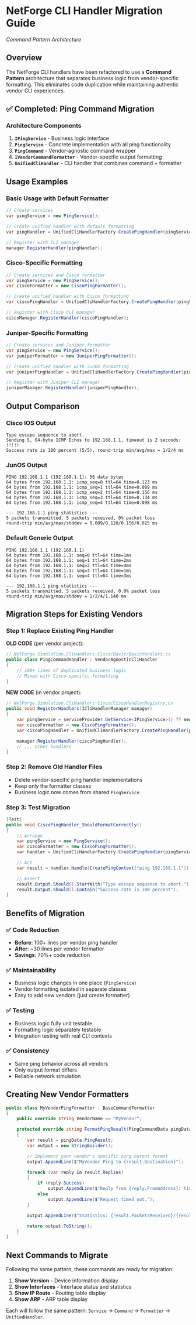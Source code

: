 # NetForge CLI Handler Migration Guide
*Command Pattern Architecture*

## Overview

The NetForge CLI handlers have been refactored to use a **Command Pattern** architecture that separates business logic from vendor-specific formatting. This eliminates code duplication while maintaining authentic vendor CLI experiences.

## ✅ Completed: Ping Command Migration

### Architecture Components

1. **`IPingService`** - Business logic interface
2. **`PingService`** - Concrete implementation with all ping functionality
3. **`PingCommand`** - Vendor-agnostic command wrapper
4. **`IVendorCommandFormatter`** - Vendor-specific output formatting
5. **`UnifiedCliHandler`** - CLI handler that combines command + formatter

## Usage Examples

### Basic Usage with Default Formatter

```csharp
// Create services
var pingService = new PingService();

// Create unified handler with default formatting
var pingHandler = UnifiedCliHandlerFactory.CreatePingHandler(pingService);

// Register with CLI manager
manager.RegisterHandler(pingHandler);
```

### Cisco-Specific Formatting

```csharp
// Create services and Cisco formatter
var pingService = new PingService();
var ciscoFormatter = new CiscoPingFormatter();

// Create unified handler with Cisco formatting
var ciscoPingHandler = UnifiedCliHandlerFactory.CreatePingHandler(pingService, ciscoFormatter);

// Register with Cisco CLI manager
ciscoManager.RegisterHandler(ciscoPingHandler);
```

### Juniper-Specific Formatting

```csharp
// Create services and Juniper formatter
var pingService = new PingService();
var juniperFormatter = new JuniperPingFormatter();

// Create unified handler with JunOS formatting
var juniperPingHandler = UnifiedCliHandlerFactory.CreatePingHandler(pingService, juniperFormatter);

// Register with Juniper CLI manager
juniperManager.RegisterHandler(juniperPingHandler);
```

## Output Comparison

### Cisco IOS Output
```
Type escape sequence to abort.
Sending 5, 64-byte ICMP Echos to 192.168.1.1, timeout is 2 seconds:
!!!!!
Success rate is 100 percent (5/5), round-trip min/avg/max = 1/2/4 ms
```

### JunOS Output
```
PING 192.168.1.1 (192.168.1.1): 56 data bytes
64 bytes from 192.168.1.1: icmp_seq=0 ttl=64 time=0.123 ms
64 bytes from 192.168.1.1: icmp_seq=1 ttl=64 time=0.089 ms
64 bytes from 192.168.1.1: icmp_seq=2 ttl=64 time=0.156 ms
64 bytes from 192.168.1.1: icmp_seq=3 ttl=64 time=0.134 ms
64 bytes from 192.168.1.1: icmp_seq=4 ttl=64 time=0.098 ms

--- 192.168.1.1 ping statistics ---
5 packets transmitted, 5 packets received, 0% packet loss
round-trip min/avg/max/stddev = 0.089/0.120/0.156/0.025 ms
```

### Default Generic Output
```
PING 192.168.1.1 (192.168.1.1)
64 bytes from 192.168.1.1: seq=0 ttl=64 time=1ms
64 bytes from 192.168.1.1: seq=1 ttl=64 time=2ms
64 bytes from 192.168.1.1: seq=2 ttl=64 time=4ms
64 bytes from 192.168.1.1: seq=3 ttl=64 time=1ms
64 bytes from 192.168.1.1: seq=4 ttl=64 time=3ms

--- 192.168.1.1 ping statistics ---
5 packets transmitted, 5 packets received, 0.0% packet loss
round-trip min/avg/max/stddev = 1/2/4/1.140 ms
```

## Migration Steps for Existing Vendors

### Step 1: Replace Existing Ping Handler

**OLD CODE** (per vendor project):
```csharp
// NetForge.Simulation.CliHandlers.Cisco/Basic/BasicHandlers.cs
public class PingCommandHandler : VendorAgnosticCliHandler
{
    // 100+ lines of duplicated business logic
    // Mixed with Cisco-specific formatting
}
```

**NEW CODE** (in vendor project):
```csharp
// NetForge.Simulation.CliHandlers.Cisco/CiscoHandlerRegistry.cs
public void RegisterHandlers(ICliHandlerManager manager)
{
    var pingService = serviceProvider.GetService<IPingService>() ?? new PingService();
    var ciscoFormatter = new CiscoPingFormatter();
    var ciscoPingHandler = UnifiedCliHandlerFactory.CreatePingHandler(pingService, ciscoFormatter);

    manager.RegisterHandler(ciscoPingHandler);
    // ... other handlers
}
```

### Step 2: Remove Old Handler Files

- Delete vendor-specific ping handler implementations
- Keep only the formatter classes
- Business logic now comes from shared `PingService`

### Step 3: Test Migration

```csharp
[Test]
public void CiscoPingHandler_ShouldFormatCorrectly()
{
    // Arrange
    var pingService = new PingService();
    var ciscoFormatter = new CiscoPingFormatter();
    var handler = UnifiedCliHandlerFactory.CreatePingHandler(pingService, ciscoFormatter);

    // Act
    var result = handler.Handle(CreatePingContext("ping 192.168.1.1"));

    // Assert
    result.Output.Should().StartWith("Type escape sequence to abort.");
    result.Output.Should().Contain("Success rate is 100 percent");
}
```

## Benefits of Migration

### ✅ Code Reduction
- **Before**: 100+ lines per vendor ping handler
- **After**: ~30 lines per vendor formatter
- **Savings**: 70%+ code reduction

### ✅ Maintainability
- Business logic changes in one place (`PingService`)
- Vendor formatting isolated in separate classes
- Easy to add new vendors (just create formatter)

### ✅ Testing
- Business logic fully unit testable
- Formatting logic separately testable
- Integration testing with real CLI contexts

### ✅ Consistency
- Same ping behavior across all vendors
- Only output format differs
- Reliable network simulation

## Creating New Vendor Formatters

```csharp
public class MyVendorPingFormatter : BaseCommandFormatter
{
    public override string VendorName => "MyVendor";

    protected override string FormatPingResult(PingCommandData pingData)
    {
        var result = pingData.PingResult;
        var output = new StringBuilder();

        // Implement your vendor's specific ping output format
        output.AppendLine($"MyVendor Ping to {result.Destination}");

        foreach (var reply in result.Replies)
        {
            if (reply.Success)
                output.AppendLine($"Reply from {reply.FromAddress}: time={reply.RoundTripTime}ms TTL={reply.Ttl}");
            else
                output.AppendLine($"Request timed out.");
        }

        output.AppendLine($"Statistics: {result.PacketsReceived}/{result.PacketsSent} success ({result.PacketLossPercentage:F1}% loss)");

        return output.ToString();
    }
}
```

## Next Commands to Migrate

Following the same pattern, these commands are ready for migration:

1. **Show Version** - Device information display
2. **Show Interfaces** - Interface status and statistics
3. **Show IP Route** - Routing table display
4. **Show ARP** - ARP table display

Each will follow the same pattern: `Service` → `Command` → `Formatter` → `UnifiedHandler`.
